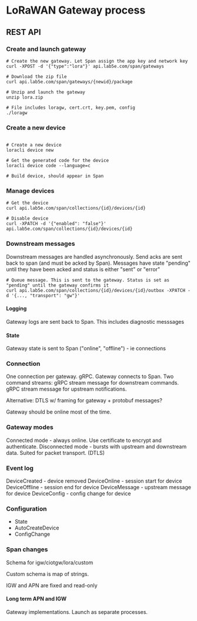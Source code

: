 # LoRaWAN Gateway process

## REST API

### Create and launch gateway

```shell
# Create the new gateway. Let Span assign the app key and network key
curl -XPOST -d '{"type":"lora"}' api.lab5e.com/span/gateways

# Download the zip file
curl api.lab5e.com/span/gateways/{newid}/package

# Unzip and launch the gateway
unzip lora.zip

# File includes loragw, cert.crt, key.pem, config
./loragw
```

### Create a new device
```shell

# Create a new device
loracli device new 

# Get the generated code for the device
loracli device code --language=c

# Build device, should appear in Span
```

### Manage devices

```shell
# Get the device 
curl api.lab5e.com/span/collections/{id}/devices/{id}

# Disable device
curl -XPATCH -d '{"enabled": "false"}' api.lab5e.com/span/collections/{id}/devices/{id}
```

### Downstream messages

Downstream messages are handled asynchronously. Send acks are sent back to span (and must be acked by Span).
Messages have state "pending" until they have been acked and status is either "sent" or "error"
```shell
# Queue message. This is sent to the gateway. Status is set as "pending" until the gateway confirms it
curl api.lab5e.com/span/collections/{id}/devices/{id}/outbox -XPATCH -d '{..., "transport": "gw"}'
```

#### Logging

Gateway logs are sent back to Span. This includes diagnostic messsages

#### State

Gateway state is sent to Span ("online", "offline") - ie connections

### Connection

One connection per gateway. gRPC. Gateway connects to Span. Two command streams: gRPC stream message for downstream commands.
gRPC stream message for upstream notifications.

Alternative: DTLS w/ framing for gateway + protobuf messages?

Gateway should be online most of the time.

### Gateway modes

Connected mode - always online. Use certificate to encrypt and authenticate.
Disconnected mode - bursts with upstream and downstream data. Suited for packet transport. (DTLS)

### Event log

DeviceCreated - device removed
DeviceOnline - session start for device
DeviceOffline - session end for device
DeviceMessage - upstream message for device
DeviceConfig - config change for device

### Configuration

* State
* AutoCreateDevice
* ConfigChange


### Span changes

Schema for igw/ciotgw/lora/custom

Custom schema is map of strings. 

IGW and APN are fixed and read-only

#### Long term APN and IGW

Gateway implementations. Launch as separate processes.

